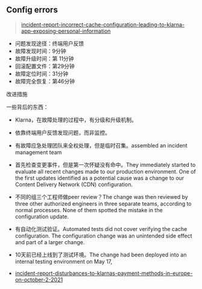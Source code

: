 ## Config errors
>[incident-report-incorrect-cache-configuration-leading-to-klarna-app-exposing-personal-information](https://www.klarna.com/us/blog/detailed-incident-report-incorrect-cache-configuration-leading-to-klarna-app-exposing-personal-information/)

- 问题发现途径：终端用户反馈
- 故障发现时间：9分钟
- 故障升级时间：第 11分钟
- 回滚配置文件：第29分钟
- 故障定位时间：31分钟
- 故障完全恢复：第46分钟

改进措施

一些背后的东西：

- Klarna，在故障处理的过程中，有分级和升级机制。
- 依靠终端用户反馈发现问题，而非监控。
- 有故障应急处理团队来全权处理，但是临时召集。assembled an incident management team
- 首先检查变更事件，但是第一次怀疑没有命中。They immediately started to evaluate all recent changes made to our production environment. One of the first updates identified as a potential cause was a change to our Content Delivery Network (CDN) configuration.
- 不同的组三个工程师做peer review？The change was then reviewed by three other authorized engineers in three separate teams, according to normal processes. None of them spotted the mistake in the configuration update.
- 有自动化测试验证。Automated tests did not cover verifying the cache configuration. The configuration change was an unintended side effect and part of a larger change.
- 10天前已经上线到了测试环境。The change had been deployed into an internal testing environment on May 17,

- [incident-report-disturbances-to-klarnas-payment-methods-in-europe-on-october-2-2021](https://www.klarna.com/us/blog/detailed-incident-report-disturbances-to-klarnas-payment-methods-in-europe-on-october-2-2021/)